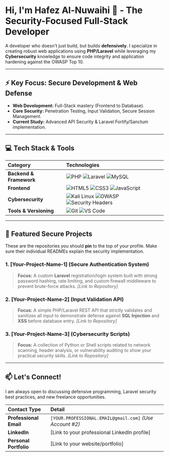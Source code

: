 # Hi, I'm Hafez Al-Nuwaihi 👋 - The Security-Focused Full-Stack Developer

A developer who doesn't just build, but builds **defensively**. I specialize in creating robust web applications using **PHP/Laravel** while leveraging my **Cybersecurity** knowledge to ensure code integrity and application hardening against the OWASP Top 10.

---

## ⚡ Key Focus: Secure Development & Web Defense

- **Web Development:** Full-Stack mastery (Frontend to Database).
- **Core Security:** Penetration Testing, Input Validation, Secure Session Management.
- **Current Study:** Advanced API Security & Laravel Fortify/Sanctum implementation.

---

## 💻 Tech Stack & Tools

| Category | Technologies |
| :--- | :--- |
| **Backend & Framework** | ![PHP](https://img.shields.io/badge/PHP-777BB4?style=for-the-badge&logo=php&logoColor=white) ![Laravel](https://img.shields.io/badge/Laravel-FF2D20?style=for-the-badge&logo=laravel&logoColor=white) ![MySQL](https://img.shields.io/badge/MySQL-00000F?style=for-the-badge&logo=mysql&logoColor=white) |
| **Frontend** | ![HTML5](https://img.shields.io/badge/HTML5-E34F26?style=for-the-badge&logo=html5&logoColor=white) ![CSS3](https://img.shields.io/badge/CSS3-1572B6?style=for-the-badge&logo=css3&logoColor=white) ![JavaScript](https://img.shields.io/badge/JavaScript-F7DF1E?style=for-the-badge&logo=javascript&logoColor=black) |
| **Cybersecurity** | ![Kali Linux](https://img.shields.io/badge/Kali%20Linux-557C94?style=for-the-badge&logo=kali-linux&logoColor=white) ![OWASP](https://img.shields.io/badge/OWASP-053B50?style=for-the-badge&logo=owasp&logoColor=white) ![Security Headers](https://img.shields.io/badge/Security%20Headers-3C9A59?style=for-the-badge&logo=markdown&logoColor=white) |
| **Tools & Versioning** | ![Git](https://img.shields.io/badge/GIT-E44C30?style=for-the-badge&logo=git&logoColor=white) ![VS Code](https://img.shields.io/badge/VS%20Code-007ACC?style=for-the-badge&logo=visual-studio-code&logoColor=white) |

---

## 📂 Featured Secure Projects

These are the repositories you should **pin** to the top of your profile. Make sure their individual READMEs explain the security implementation.

### 1. **[Your-Project-Name-1] (Secure Authentication System)**
> **Focus:** A custom **Laravel** registration/login system built with strong password hashing, rate limiting, and custom firewall middleware to prevent brute-force attacks.
> *[Link to Repository]*

### 2. **[Your-Project-Name-2] (Input Validation API)**
> **Focus:** A simple PHP/Laravel REST API that strictly validates and sanitizes all input to demonstrate defense against **SQL Injection** and **XSS** before database entry.
> *[Link to Repository]*

### 3. **[Your-Project-Name-3] (Cybersecurity Scripts)**
> **Focus:** A collection of Python or Shell scripts related to network scanning, header analysis, or vulnerability auditing to show your practical security skills.
> *[Link to Repository]*

---

## 📫 Let's Connect!

I am always open to discussing defensive programming, Laravel security best practices, and new freelance opportunities.

| Contact Type | Detail |
| :--- | :--- |
| **Professional Email** | `[YOUR.PROFESSIONAL.EMAIL@gmail.com]` *(Use Account #2)* |
| **LinkedIn** | [Link to your professional LinkedIn profile] |
| **Personal Portfolio** | [Link to your website/portfolio] |

<!--
**alnuwaihi/alnuwaihi** is a ✨ _special_ ✨ repository because its `README.md` (this file) appears on your GitHub profile.

Here are some ideas to get you started:

- 🔭 I’m currently working on ...
- 🌱 I’m currently learning ...
- 👯 I’m looking to collaborate on ...
- 🤔 I’m looking for help with ...
- 💬 Ask me about ...
- 📫 How to reach me: ...
- 😄 Pronouns: ...
- ⚡ Fun fact: ...
-->
